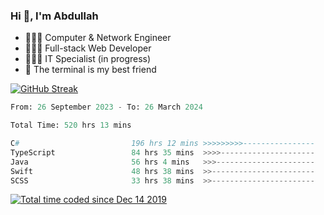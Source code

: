 <h3>Hi 👋, I'm Abdullah</h3>

- 👷🏼‍♂️ Computer & Network Engineer
- 👨🏻‍💻 Full-stack Web Developer
- 👨🏻‍💻 IT Specialist (in progress)
- 🖤 The terminal is my best friend

[![GitHub Streak](https://streak-stats.demolab.com?user=al3bad&theme=transparent&date_format=j%20M%5B%20Y%5D)](https://git.io/streak-stats)

<!--START_SECTION:waka-->

```python
From: 26 September 2023 - To: 26 March 2024

Total Time: 520 hrs 13 mins

C#                         196 hrs 12 mins >>>>>>>>>----------------   37.35 %
TypeScript                 84 hrs 35 mins  >>>>---------------------   16.10 %
Java                       56 hrs 4 mins   >>>----------------------   10.67 %
Swift                      48 hrs 38 mins  >>-----------------------   09.26 %
SCSS                       33 hrs 38 mins  >>-----------------------   06.40 %
```

<!--END_SECTION:waka-->

<p>
  <a href="https://wakatime.com/@ce2a2aac-0d6b-4d65-b864-8a4bcaf12967"><img src="https://wakatime.com/badge/user/ce2a2aac-0d6b-4d65-b864-8a4bcaf12967.svg" alt="Total time coded since Dec 14 2019" /></a>
</p>

